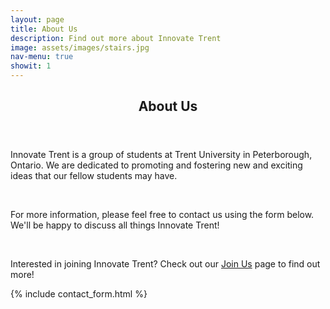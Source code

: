 ```yaml
---
layout: page
title: About Us
description: Find out more about Innovate Trent
image: assets/images/stairs.jpg
nav-menu: true
showit: 1
---
```


<!-- Main -->
<div id="main" class="alt">

<!-- One -->
<section id="one">
	<div class="inner">
		<header class="major">
			<h1>About Us</h1>
		</header>
    
<section id="two">
<article>
    <p>Innovate Trent is a group of students at Trent University in Peterborough, Ontario. We are dedicated to promoting and fostering new and exciting ideas that our fellow students may have.</p>
    <br />
    <p>For more information, please feel free to contact us using the form below. We'll be happy to discuss all things Innovate Trent!</p>
    <br />
    <p>Interested in joining Innovate Trent? Check out our <a href="{{ site.url }}/join">Join Us</a> page to find out more!</p>
</article>
</section>
		
{% include contact_form.html %}
</div>
